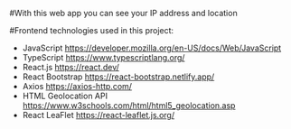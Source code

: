 #With this web app you can see your IP address and location

#Frontend technologies used in this project:
- JavaScript https://developer.mozilla.org/en-US/docs/Web/JavaScript
- TypeScript https://www.typescriptlang.org/
- React.js https://react.dev/
- React Bootstrap https://react-bootstrap.netlify.app/
- Axios https://axios-http.com/
- HTML Geolocation API https://www.w3schools.com/html/html5_geolocation.asp
- React LeaFlet https://react-leaflet.js.org/
